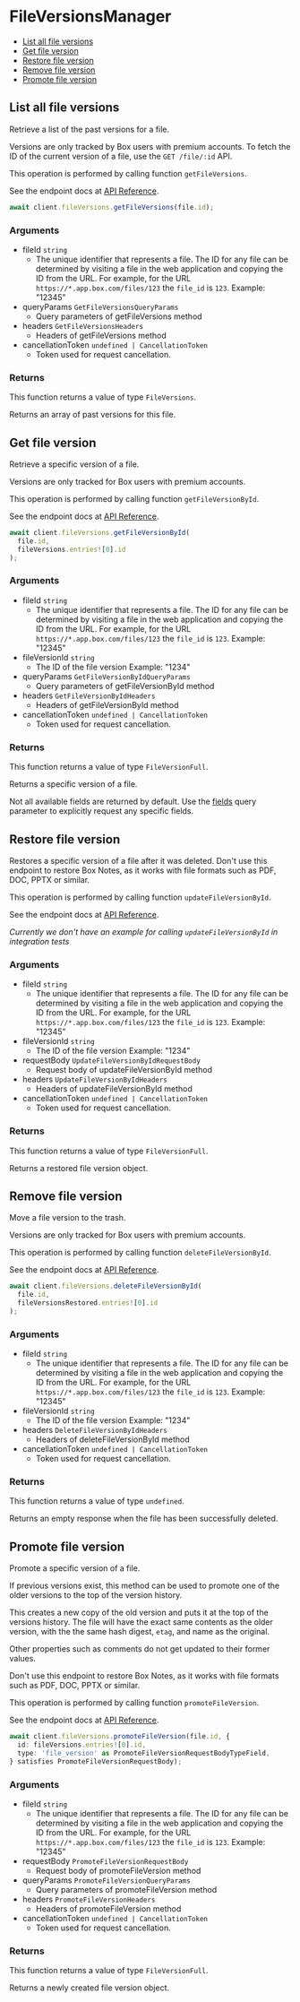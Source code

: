 # FileVersionsManager

- [List all file versions](#list-all-file-versions)
- [Get file version](#get-file-version)
- [Restore file version](#restore-file-version)
- [Remove file version](#remove-file-version)
- [Promote file version](#promote-file-version)

## List all file versions

Retrieve a list of the past versions for a file.

Versions are only tracked by Box users with premium accounts. To fetch the ID
of the current version of a file, use the `GET /file/:id` API.

This operation is performed by calling function `getFileVersions`.

See the endpoint docs at
[API Reference](https://developer.box.com/reference/get-files-id-versions/).

<!-- sample get_files_id_versions -->

```ts
await client.fileVersions.getFileVersions(file.id);
```

### Arguments

- fileId `string`
  - The unique identifier that represents a file. The ID for any file can be determined by visiting a file in the web application and copying the ID from the URL. For example, for the URL `https://*.app.box.com/files/123` the `file_id` is `123`. Example: "12345"
- queryParams `GetFileVersionsQueryParams`
  - Query parameters of getFileVersions method
- headers `GetFileVersionsHeaders`
  - Headers of getFileVersions method
- cancellationToken `undefined | CancellationToken`
  - Token used for request cancellation.

### Returns

This function returns a value of type `FileVersions`.

Returns an array of past versions for this file.

## Get file version

Retrieve a specific version of a file.

Versions are only tracked for Box users with premium accounts.

This operation is performed by calling function `getFileVersionById`.

See the endpoint docs at
[API Reference](https://developer.box.com/reference/get-files-id-versions-id/).

<!-- sample get_files_id_versions_id -->

```ts
await client.fileVersions.getFileVersionById(
  file.id,
  fileVersions.entries![0].id
);
```

### Arguments

- fileId `string`
  - The unique identifier that represents a file. The ID for any file can be determined by visiting a file in the web application and copying the ID from the URL. For example, for the URL `https://*.app.box.com/files/123` the `file_id` is `123`. Example: "12345"
- fileVersionId `string`
  - The ID of the file version Example: "1234"
- queryParams `GetFileVersionByIdQueryParams`
  - Query parameters of getFileVersionById method
- headers `GetFileVersionByIdHeaders`
  - Headers of getFileVersionById method
- cancellationToken `undefined | CancellationToken`
  - Token used for request cancellation.

### Returns

This function returns a value of type `FileVersionFull`.

Returns a specific version of a file.

Not all available fields are returned by default. Use the
[fields](#param-fields) query parameter to explicitly request
any specific fields.

## Restore file version

Restores a specific version of a file after it was deleted.
Don't use this endpoint to restore Box Notes,
as it works with file formats such as PDF, DOC,
PPTX or similar.

This operation is performed by calling function `updateFileVersionById`.

See the endpoint docs at
[API Reference](https://developer.box.com/reference/put-files-id-versions-id/).

_Currently we don't have an example for calling `updateFileVersionById` in integration tests_

### Arguments

- fileId `string`
  - The unique identifier that represents a file. The ID for any file can be determined by visiting a file in the web application and copying the ID from the URL. For example, for the URL `https://*.app.box.com/files/123` the `file_id` is `123`. Example: "12345"
- fileVersionId `string`
  - The ID of the file version Example: "1234"
- requestBody `UpdateFileVersionByIdRequestBody`
  - Request body of updateFileVersionById method
- headers `UpdateFileVersionByIdHeaders`
  - Headers of updateFileVersionById method
- cancellationToken `undefined | CancellationToken`
  - Token used for request cancellation.

### Returns

This function returns a value of type `FileVersionFull`.

Returns a restored file version object.

## Remove file version

Move a file version to the trash.

Versions are only tracked for Box users with premium accounts.

This operation is performed by calling function `deleteFileVersionById`.

See the endpoint docs at
[API Reference](https://developer.box.com/reference/delete-files-id-versions-id/).

<!-- sample delete_files_id_versions_id -->

```ts
await client.fileVersions.deleteFileVersionById(
  file.id,
  fileVersionsRestored.entries![0].id
);
```

### Arguments

- fileId `string`
  - The unique identifier that represents a file. The ID for any file can be determined by visiting a file in the web application and copying the ID from the URL. For example, for the URL `https://*.app.box.com/files/123` the `file_id` is `123`. Example: "12345"
- fileVersionId `string`
  - The ID of the file version Example: "1234"
- headers `DeleteFileVersionByIdHeaders`
  - Headers of deleteFileVersionById method
- cancellationToken `undefined | CancellationToken`
  - Token used for request cancellation.

### Returns

This function returns a value of type `undefined`.

Returns an empty response when the file has been successfully
deleted.

## Promote file version

Promote a specific version of a file.

If previous versions exist, this method can be used to
promote one of the older versions to the top of the version history.

This creates a new copy of the old version and puts it at the
top of the versions history. The file will have the exact same contents
as the older version, with the the same hash digest, `etag`, and
name as the original.

Other properties such as comments do not get updated to their
former values.

Don't use this endpoint to restore Box Notes,
as it works with file formats such as PDF, DOC,
PPTX or similar.

This operation is performed by calling function `promoteFileVersion`.

See the endpoint docs at
[API Reference](https://developer.box.com/reference/post-files-id-versions-current/).

<!-- sample post_files_id_versions_current -->

```ts
await client.fileVersions.promoteFileVersion(file.id, {
  id: fileVersions.entries![0].id,
  type: 'file_version' as PromoteFileVersionRequestBodyTypeField,
} satisfies PromoteFileVersionRequestBody);
```

### Arguments

- fileId `string`
  - The unique identifier that represents a file. The ID for any file can be determined by visiting a file in the web application and copying the ID from the URL. For example, for the URL `https://*.app.box.com/files/123` the `file_id` is `123`. Example: "12345"
- requestBody `PromoteFileVersionRequestBody`
  - Request body of promoteFileVersion method
- queryParams `PromoteFileVersionQueryParams`
  - Query parameters of promoteFileVersion method
- headers `PromoteFileVersionHeaders`
  - Headers of promoteFileVersion method
- cancellationToken `undefined | CancellationToken`
  - Token used for request cancellation.

### Returns

This function returns a value of type `FileVersionFull`.

Returns a newly created file version object.
